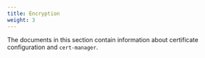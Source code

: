 ```yaml
---
title: Encryption
weight: 3
---
```


The documents in this section contain information about certificate configuration and `cert-manager`.